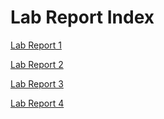 # Lab Report Index

[Lab Report 1](https://aconsiglio03.github.io/cse15l-lab-reports/lab-report-1-week-2.html)

[Lab Report 2](https://aconsiglio03.github.io/cse15l-lab-reports/lab-report-2-week-4.html)

[Lab Report 3](https://aconsiglio03.github.io/cse15l-lab-reports/lab-report-3-week-6.html)

[Lab Report 4](https://aconsiglio03.github.io/cse15l-lab-reports/lab-report-4-week-8.html)
